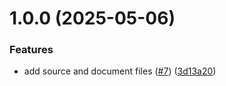 # 1.0.0 (2025-05-06)

### Features

- add source and document files ([#7](https://github.com/noshiro-pf/ts-type-forge/issues/7)) ([3d13a20](https://github.com/noshiro-pf/ts-type-forge/commit/3d13a20513afd4b164ca344293c5bae0e6e04b22))
